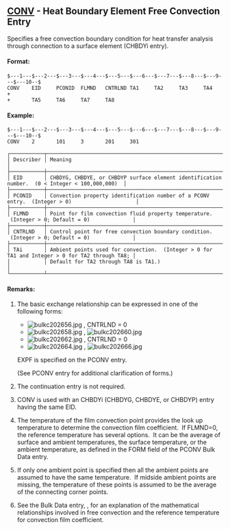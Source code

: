 ## [CONV](https://nexus.hexagon.com/documentationcenter/bundle/MSC_Nastran_2022.4/page/Nastran_Combined_Book/qrg/bulkc2/TOC.CONV.xhtml) - Heat Boundary Element Free Convection Entry

Specifies a free convection boundary condition for heat transfer analysis through connection to a surface element (CHBDYi entry).

#### Format:

```nastran
$---1---$---2---$---3---$---4---$---5---$---6---$---7---$---8---$---9---$---10--$
CONV    EID     PCONID  FLMND   CNTRLND TA1     TA2     TA3     TA4     +       
+       TA5     TA6     TA7     TA8                                             
```

#### Example:

```nastran
$---1---$---2---$---3---$---4---$---5---$---6---$---7---$---8---$---9---$---10--$
CONV    2       101     3       201     301                                     
```

```text
┌───────────┬────────────────────────────────────────────────────────────────────────────────────────────────┐
│ Describer │ Meaning                                                                                        │
├───────────┼────────────────────────────────────────────────────────────────────────────────────────────────┤
│ EID       │ CHBDYG, CHBDYE, or CHBDYP surface element identification number.  (0 < Integer < 100,000,000)  │
├───────────┼────────────────────────────────────────────────────────────────────────────────────────────────┤
│ PCONID    │ Convection property identification number of a PCONV entry.  (Integer > 0)                     │
├───────────┼────────────────────────────────────────────────────────────────────────────────────────────────┤
│ FLMND     │ Point for film convection fluid property temperature.  (Integer > 0; Default = 0)              │
├───────────┼────────────────────────────────────────────────────────────────────────────────────────────────┤
│ CNTRLND   │ Control point for free convection boundary condition.  (Integer > 0; Default = 0)              │
├───────────┼────────────────────────────────────────────────────────────────────────────────────────────────┤
│ TAi       │ Ambient points used for convection.  (Integer > 0 for TA1 and Integer > 0 for TA2 through TA8; │
│           │ Default for TA2 through TA8 is TA1.)                                                           │
└───────────┴────────────────────────────────────────────────────────────────────────────────────────────────┘
```

#### Remarks:

1. The basic exchange relationship can be expressed in one of the following forms:
     - ![bulkc202656.jpg](https://help-be.hexagonmi.com/bundle/MSC_Nastran_2022.4/page/Nastran_Combined_Book/qrg/bulkc2/../../../assets/bulkc202656.jpg?_LANG=enus) , CNTRLND = 0
     - ![bulkc202658.jpg](https://help-be.hexagonmi.com/bundle/MSC_Nastran_2022.4/page/Nastran_Combined_Book/qrg/bulkc2/../../../assets/bulkc202658.jpg?_LANG=enus) ,  ![bulkc202660.jpg](https://help-be.hexagonmi.com/bundle/MSC_Nastran_2022.4/page/Nastran_Combined_Book/qrg/bulkc2/../../../assets/bulkc202660.jpg?_LANG=enus)
     - ![bulkc202662.jpg](https://help-be.hexagonmi.com/bundle/MSC_Nastran_2022.4/page/Nastran_Combined_Book/qrg/bulkc2/../../../assets/bulkc202662.jpg?_LANG=enus) , CNTRLND = 0
     - ![bulkc202664.jpg](https://help-be.hexagonmi.com/bundle/MSC_Nastran_2022.4/page/Nastran_Combined_Book/qrg/bulkc2/../../../assets/bulkc202664.jpg?_LANG=enus) ,  ![bulkc202666.jpg](https://help-be.hexagonmi.com/bundle/MSC_Nastran_2022.4/page/Nastran_Combined_Book/qrg/bulkc2/../../../assets/bulkc202666.jpg?_LANG=enus)

     EXPF is specified on the PCONV entry.

     (See  PCONV  entry for additional clarification of forms.)

2. The continuation entry is not required.
3. CONV is used with an CHBDYi (CHBDYG, CHBDYE, or CHBDYP) entry having the same EID.
4. The temperature of the film convection point provides the look up temperature to determine the convection film coefficient.  If FLMND=0, the reference temperature has several options.  It can be the average of surface and ambient temperatures, the surface temperature, or the ambient temperature, as defined in the FORM field of the PCONV Bulk Data entry.
5. If only one ambient point is specified then all the ambient points are assumed to have the same temperature.  If midside ambient points are missing, the temperature of these points is assumed to be the average of the connecting corner points.
6. See the Bulk Data entry,  , for an explanation of the mathematical relationships involved in free convection and the reference temperature for convection film coefficient.
